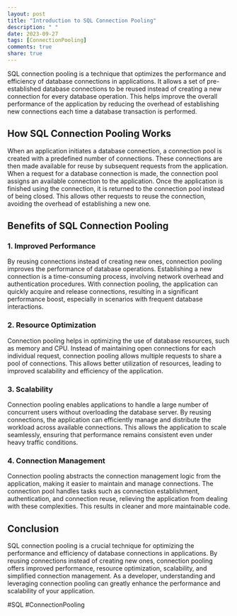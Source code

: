 ```yaml
---
layout: post
title: "Introduction to SQL Connection Pooling"
description: " "
date: 2023-09-27
tags: [ConnectionPooling]
comments: true
share: true
---
```


SQL connection pooling is a technique that optimizes the performance and efficiency of database connections in applications. It allows a set of pre-established database connections to be reused instead of creating a new connection for every database operation. This helps improve the overall performance of the application by reducing the overhead of establishing new connections each time a database transaction is performed.

## How SQL Connection Pooling Works

When an application initiates a database connection, a connection pool is created with a predefined number of connections. These connections are then made available for reuse by subsequent requests from the application. When a request for a database connection is made, the connection pool assigns an available connection to the application. Once the application is finished using the connection, it is returned to the connection pool instead of being closed. This allows other requests to reuse the connection, avoiding the overhead of establishing a new one.

## Benefits of SQL Connection Pooling

### 1. Improved Performance

By reusing connections instead of creating new ones, connection pooling improves the performance of database operations. Establishing a new connection is a time-consuming process, involving network overhead and authentication procedures. With connection pooling, the application can quickly acquire and release connections, resulting in a significant performance boost, especially in scenarios with frequent database interactions.

### 2. Resource Optimization

Connection pooling helps in optimizing the use of database resources, such as memory and CPU. Instead of maintaining open connections for each individual request, connection pooling allows multiple requests to share a pool of connections. This allows better utilization of resources, leading to improved scalability and efficiency of the application.

### 3. Scalability

Connection pooling enables applications to handle a large number of concurrent users without overloading the database server. By reusing connections, the application can efficiently manage and distribute the workload across available connections. This allows the application to scale seamlessly, ensuring that performance remains consistent even under heavy traffic conditions.

### 4. Connection Management

Connection pooling abstracts the connection management logic from the application, making it easier to maintain and manage connections. The connection pool handles tasks such as connection establishment, authentication, and connection reuse, relieving the application from dealing with these complexities. This results in cleaner and more maintainable code.

## Conclusion

SQL connection pooling is a crucial technique for optimizing the performance and efficiency of database connections in applications. By reusing connections instead of creating new ones, connection pooling offers improved performance, resource optimization, scalability, and simplified connection management. As a developer, understanding and leveraging connection pooling can greatly enhance the performance and scalability of your application.

#SQL #ConnectionPooling